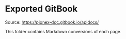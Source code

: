 # Exported GitBook

Source: https://pionex-doc.gitbook.io/apidocs/

This folder contains Markdown conversions of each page.
